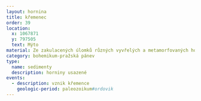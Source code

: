 ```yaml
---
layout: hornina
title: křemenec
order: 39
location:
  x: 1067871
  y: 797505
  text: Mýto
material: Ze zakulacených úlomků různých vyvřelých a metamorfovaných hornin.
category: bohemikum-pražská pánev
type:
  name: sedimenty
  description: horniny usazené
events:
  - description: vznik křemence
    geologic-period: paleozoikum#ordovik
---
```


